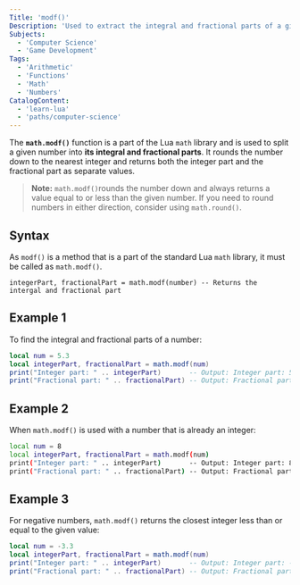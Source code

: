 ```yaml
---
Title: 'modf()'
Description: 'Used to extract the integral and fractional parts of a given number'
Subjects:
  - 'Computer Science'
  - 'Game Development'
Tags:
  - 'Arithmetic'
  - 'Functions'
  - 'Math'
  - 'Numbers'
CatalogContent:
  - 'learn-lua'
  - 'paths/computer-science'
---
```


The **`math.modf()`** function is a part of the Lua `math` library and is used to split a given number into **its integral and fractional parts**. It rounds the number down to the nearest integer and returns both the integer part and the fractional part as separate values.

> **Note:** `math.modf()`rounds the number down and always returns a value equal to or less than the given number. If you need to round numbers in either direction, consider using `math.round()`.

## Syntax

As `modf()` is a method that is a part of the standard Lua `math` library, it must be called as `math.modf()`.

```pseudo
integerPart, fractionalPart = math.modf(number) -- Returns the intergal and fractional part
```

## Example 1

To find the integral and fractional parts of a number:

```lua
local num = 5.3
local integerPart, fractionalPart = math.modf(num)
print("Integer part: " .. integerPart)       -- Output: Integer part: 5
print("Fractional part: " .. fractionalPart) -- Output: Fractional part: 0.3
```

## Example 2

When `math.modf()` is used with a number that is already an integer:

```bash
local num = 8
local integerPart, fractionalPart = math.modf(num)
print("Integer part: " .. integerPart)       -- Output: Integer part: 8
print("Fractional part: " .. fractionalPart) -- Output: Fractional part: 0.0

```

## Example 3

For negative numbers, `math.modf()` returns the closest integer less than or equal to the given value:

```lua
local num = -3.3
local integerPart, fractionalPart = math.modf(num)
print("Integer part: " .. integerPart)       -- Output: Integer part: -3
print("Fractional part: " .. fractionalPart) -- Output: Fractional part: -0.3
```
